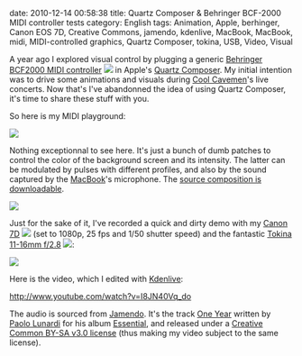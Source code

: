 date: 2010-12-14 00:58:38
title: Quartz Composer & Behringer BCF-2000 MIDI controller tests
category: English
tags: Animation, Apple, berhinger, Canon EOS 7D, Creative Commons, jamendo, kdenlive, MacBook, MacBook, midi, MIDI-controlled graphics, Quartz Composer, tokina, USB, Video, Visual

A year ago I explored visual control by plugging a generic [Behringer BCF2000 MIDI controller](http://www.amazon.com/gp/product/B000CZ0RJ2/ref=as_li_tf_tl?ie=UTF8&tag=kevideld-20&linkCode=as2&camp=217145&creative=399381&creativeASIN=B000CZ0RJ2) ![](http://www.assoc-amazon.com/e/ir?t=kevideld-20&l=as2&o=1&a=B000CZ0RJ2&camp=217145&creative=399381) in Apple's [Quartz Composer](http://en.wikipedia.org/wiki/Quartz_Composer). My initial intention was to drive some animations and visuals during [Cool Cavemen](http://coolcavemen.com)'s live concerts. Now that's I've abandonned the idea of using Quartz Composer, it's time to share these stuff with you.

So here is my MIDI playground:

![](/static/uploads/2010/12/quartz-composer-midi-playground.png)

Nothing exceptionnal to see here. It's just a bunch of dumb patches to control the color of the background screen and its intensity. The latter can be modulated by pulses with different profiles, and also by the sound captured by the [MacBook](http://www.amazon.com/gp/product/B002QQ8H8I/ref=as_li_tf_tl?ie=UTF8&tag=kevideld-20&linkCode=as2&camp=217145&creative=399373&creativeASIN=B002QQ8H8I)'s microphone. The [source composition is downloadable](http://kevin.deldycke.com/static/documents/midi-controlled-playground.qtz).

![](http://www.assoc-amazon.com/e/ir?t=kevideld-20&l=as2&o=1&a=B002QQ8H8I&camp=217145&creative=399373)

Just for the sake of it, I've recorded a quick and dirty demo with my [Canon 7D](http://www.amazon.com/gp/product/B002NEGTTW/ref=as_li_tf_tl?ie=UTF8&tag=kevideld-20&linkCode=as2&camp=217145&creative=399381&creativeASIN=B002NEGTTW) ![](http://www.assoc-amazon.com/e/ir?t=kevideld-20&l=as2&o=1&a=B002NEGTTW&camp=217145&creative=399381) (set to 1080p, 25 fps and 1/50 shutter speed) and the fantastic [Tokina 11-16mm f/2.8](http://www.amazon.com/gp/product/B0014Z3XMC/ref=as_li_tf_tl?ie=UTF8&tag=kevideld-20&linkCode=as2&camp=217145&creative=399373&creativeASIN=B0014Z3XMC) ![](http://www.assoc-amazon.com/e/ir?t=kevideld-20&l=as2&o=1&a=B0014Z3XMC&camp=217145&creative=399373):

![](/static/uploads/2010/12/behind-the-scene-of-bcf2000-and-quartz-composer-video.jpg)

Here is the video, which I edited with [Kdenlive](http://www.kdenlive.org):

http://www.youtube.com/watch?v=I8JN40Vq_do

The audio is sourced from [Jamendo](http://jamendo.com). It's the track [One Year](http://jamendo.com/track/556566) written by [Paolo Lunardi](http://jamendo.com/artist/Paolo_Lunardi) for his album [Essential](http://jamendo.com/album/64689), and released under a [Creative Common BY-SA v3.0 license](http://creativecommons.org/licenses/by-sa/3.0/) (thus making my video subject to the same license).
